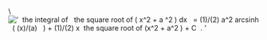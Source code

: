 \\
!['  the integral of   the square root of ( x\^2 + a \^2 ) dx   = (1)/(2) a\^2 arcsinh  ( (x)/(a)   ) + (1)/(2) x  the square root of (x\^2 + a\^2 ) + C  . '](../dictionary/equation_images/4001.1..png)
